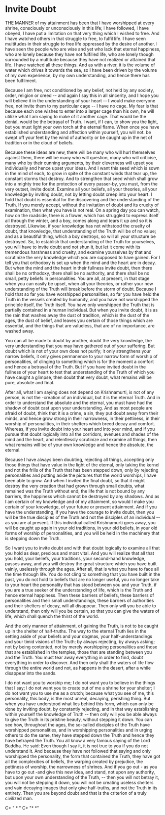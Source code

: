 
# Invite Doubt   

THE MANNER of my attainment has been that I have worshipped at every shrine, consciously or unconsciously in this life; I have followed, I have obeyed, I have put a limitation on that very thing which I wished to free. And I have watched others in that struggle to free, to fulfil life. I have seen multitudes in their struggle to free life oppressed by the desire of another. I have seen the people who are wise and yet who lack that eternal happiness, who are lonely because they have not fulfilled life, who are lonely though surrounded by a multitude because they have not realized or attained that life. I have watched all these things. And as with a river, it is the volume of water which drives it towards the sea, so I have been driven by the volume of my own experience, by my own understanding, and hence there has been fulfilment. 

Because I am free, not conditioned by any belief, not held by any society, order, religion or creed -- and again I say this in all sincerity, and I hope you will believe it in the understanding of your heart -- I would make everyone free, not invite them to my particular cage -- I have no cage. My fear is that because each one wishes to enter into a larger cage than his own, he will utilize what I am saying to make of it another cage. That would be the denial, would be the betrayal of Truth. I want, if I can, to show you the light, but you must light your own torch at the eternal flame. When once you have established understanding and affection within yourself, you will not. be swept off your feet by the wind of authority or be caught up in the net of tradition or in the cloud of beliefs. 

Because these ideas are new, there will be many who will hurl themselves against them, there will be many who will question, many who will criticise, many who by their cunning arguments, by their cleverness will upset you individually and hence upset your ideas. And I want this seed which is sown in the mind of each, to grow in spite of the constant winds that tear up, the constant storms that destroy. And to strengthen that seed which shall grow into a mighty tree for the protection of every passer-by, you must, from the very outset, invite doubt. Examine all your beliefs, all your theories, all your knowledge by inviting doubt, not by letting doubt creep into your heart. I hold that doubt is essential for the discovering and the understanding of the Truth. If you merely accept, without the invitation of doubt and its cruelty of examination, then what you have is not real. On a spring day you can watch, how on the roadside, there is a flower, which has struggled to express itself all through the winter, and a boy, comes along and tears it up and so it is destroyed. Likewise, if your knowledge has not withstood the cruelty of doubt, that knowledge, that understanding of the Truth will be of no value; and as a beautiful thing, which a boy destroys, so will all your structure be destroyed. So, to establish that understanding of the Truth for yourselves, you will have to invite doubt and not shun it, but let it come with its tremendous harshness and cruelty, and examine yourselves by that and scrutinize the very knowledge which you are supposed to have gained. For I tell you that orthodoxy is set up when the mind and the heart are in decay. But when the mind and the heart in their fullness invite doubt, then there shall be no orthodoxy, there shall be no authority, and there shall be no small, petty beliefs in personalities. You are all, at present, in that stage when you can easily be upset, when all your theories, or rather your new understanding of the Truth will break before the storm of doubt. Because I hold that so far you have worshipped personalities, so far you have held the Truth in the vessels created by humanity, and you have not worshipped the principle itself, the Truth itself. You have only worshipped the Truth that is partially contained in a human individual. But when you invite doubt, it is as the rain that washes away the dust of tradition, which is the dust of the ages, the dust of belief, and leaves you certain of those things which are essential, and the things that are valueless, that are of no importance, are washed away. 

You can all be made to doubt by another, doubt the very knowledge, the very understanding that you may have gathered out of your suffering. But doubt which is not of your own does not purify; it only strengthens your narrow beliefs, it only gives permanence to your narrow form of worship of personalities, of clinging to something which is for the moment a comfort and hence a betrayal of the Truth. But if you have invited doubt in the fullness of your heart to test that understanding of the Truth of which you have caught a glimpse, then doubt that very doubt, what remains will be pure, absolute and final. 

After all, what I am saying does not depend on Krishnamurti, is not of any person, is not the -creation of an individual, but it is the eternal Truth. And in order to understand the absolute and the eternal, you must have had the shadow of doubt cast upon your understanding. And as most people are afraid of doubt, think that it is a crime, a sin, they put doubt away from their minds, and hence grow strong in their narrowness, in their pettiness, in their worship of personalities, in their shelters which breed decay and comfort. Whereas, if you invite doubt into your heart and into your mind, and if you pursue that doubt logically into all the corridors, avenues and shades of the mind and the heart, and relentlessly scrutinize and examine all things, then what remains will be of your own knowledge and hence the absolute, the eternal. 

Because I have always been doubting, rejecting all things, accepting only those things that have value in the light of the eternal, only taking the kernel and not the frills of the Truth that has been stepped down, only by rejecting personalities and putting aside the pictures that the world worships, I have been able to grow. And when I invited the final doubt, so that it might destroy the very creation that had grown through small doubts, what remained was the Truth without end, the life that is not bound by any barriers, the happiness which cannot be destroyed by any shadows. And as I am certain of my knowledge and of my attainment, so would I make you certain of your knowledge, of your future or present attainment. And if you have the understanding, if you have the courage to invite doubt, then you will be the true disciples of the Truth and not the disciples of an individual -- as you are at present. If this individual called Krishnamurti goes away, you will be caught up again in your old traditions, in your old beliefs, in your old forms of worship of personalities, and you will be held in the machinery that is stepping down the Truth.

So I want you to invite doubt and with that doubt logically to examine all that you hold as dear, precious and most vital. And you will realize that all that you hold, your beliefs, your traditions, your second-hand knowledge, passes away, and you will destroy the great structure which you have built vainly, uselessly through the ages. After all, that is what you have to face all the time through life. You do not cling to something that you have built in the past, you do not hold to beliefs that are no longer useful, you no longer take to your heart the personality that has stood between you and your Truth, if you are a true seeker of the understanding of life, which is the Truth and hence eternal happiness. Then these barriers of beliefs, these barriers of personalities and their small understandings, these barriers of authorities and their shelters of decay, will all disappear. Then only will you be able to understand, then only will you be certain, so that you can give the waters of life, which shall quench the thirst of the world. 

And the only manner of attainment, of gaining the Truth, is not to be caught up in the shelter of half-truths. The way to the eternal Truth lies in the setting aside of your beliefs and your dogmas, your half-understandings and your timid visions of the Truth; by always rejecting, by always asking; not by being contented, not by merely worshipping personalities and those that are established in the temples, those that are standing between you and the Truth. You must tear away everything in order to find, doubt everything in order to discover. And then only shall the waters of life flow through the entire world and not, as happens in the desert, after a while disappear into the sands. 

I do not want you to worship me; I do not want you to believe in the things that I say; I do not want you to create out of me a shrine for your shelter; I do not want you to use me as a crutch; because what you see of me, this personality, this body, is the most unreal, decaying, perishing thing. But when you have understood what lies behind this form, which can only be done by inviting doubt, by constantly rejecting, and in that way establishing within yourself the knowledge of Truth -- then only will you be able always to give the Truth in its pristine beauty, without stepping it down. You can see how, throughout the ages, the so-called disciples of the Truth have worshipped personalities, and in worshipping personalities and in urging others to do the same, they have stepped down the Truth and hence they have betrayed the Truth. You all know a very famous saying of the Lord Buddha. He said: Even though I say it, it is not true to you if you do not understand it. And because they have not followed that saying and only worshipped the personality, the form that contained the Truth, they have got all the complexities of beliefs, the warping created by prejudice, the pettiness of worship, the narrowness of shrines. And if you go out - as you have to go out -and give this new idea, and stand, not upon any authority, but upon your own understanding of the Truth, -- then you will not betray it, you will not be stepping it down, you will not be creating useless shelters and vain decaying images that only give half-truths, and not the Truth in its entirety. Then you are beyond doubt and that is the criterion of a truly civilized man. 

C> " * " 
C> "* *"  
